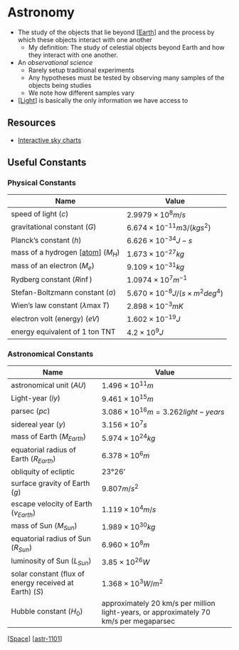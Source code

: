# Astronomy

- The study of the objects that lie beyond [[Earth]] and the process by which these objects interact with one another
  - My definition:
    The study of celestial objects beyond Earth and how they interact with one another.
- An _observational science_
  - Rarely setup traditional experiments
  - Any hypotheses must be tested by observing many samples of the objects being studies
  - We note how different samples vary
- [[Light]] is basically the only information we have access to

## Resources

- [Interactive sky charts](https://www.heavens-above.com/main.aspx)

## Useful Constants

### Physical Constants

| Name                                   | Value                                         |
| -------------------------------------- | --------------------------------------------- |
| speed of light ($c$)                   | $2.9979 \times 10^8 m/s$                      |
| gravitational constant ($G$)           | $6.674 \times 10^{-11} m3/(kg s^2)$           |
| Planck’s constant ($h$)                | $6.626 \times 10^{−34} J-s$                   |
| mass of a hydrogen [[atom]] ($M_H$)    | $1.673 \times 10^{−27} kg$                    |
| mass of an electron ($M_e$)            | $9.109 \times 10^{−31} kg$                    |
| Rydberg constant ($R \inf$)            | $1.0974 \times 10^7 m^{−1}$                   |
| Stefan-Boltzmann constant (σ)          | $5.670 \times 10^{−8} J/(s \times m^2 deg^4)$ |
| Wien’s law constant ($\lambda \max T$) | $2.898 \times 10^{−3} m K$                    |
| electron volt (energy) ($eV$)          | $1.602 \times 10^{−19} J$                     |
| energy equivalent of 1 ton TNT         | $4.2 \times 10^9 J$                           |

### Astronomical Constants

| Name                                                    | Value                                                                                  |
| ------------------------------------------------------- | -------------------------------------------------------------------------------------- |
| astronomical unit ($AU$)                                | $1.496 \times 10^{11} m$                                                               |
| Light-year ($ly$)                                       | $9.461 \times 10^{15} m$                                                               |
| parsec ($pc$)                                           | $3.086 \times 10^{16} m = 3.262 light-years$                                           |
| sidereal year ($y$)                                     | $3.156 \times 10^7 s$                                                                  |
| mass of Earth ($M_{Earth}$)                             | $5.974 \times 10^{24} kg$                                                              |
| equatorial radius of Earth ($R_{Earth}$)                | $6.378 \times 10^{6} m$                                                                |
| obliquity of ecliptic                                   | $23° 26’$                                                                              |
| surface gravity of Earth ($g$)                          | $9.807 m/s^2$                                                                          |
| escape velocity of Earth ($v_{Earth}$)                  | $1.119 \times 10^4 m/s$                                                                |
| mass of Sun ($M_{Sun}$)                                 | $1.989 \times 10^{30} kg$                                                              |
| equatorial radius of Sun ($R_{Sun}$)                    | $6.960 \times 10^8 m$                                                                  |
| luminosity of Sun ($L_{Sun}$)                           | $3.85 \times 10^{26} W$                                                                |
| solar constant (flux of energy received at Earth) ($S$) | $1.368 \times 10^3 W/m^2$                                                              |
| Hubble constant ($H_0$)                                 | approximately 20 km/s per million light-years, or approximately 70 km/s per megaparsec |

[[Space]] [[astr-1101]]

[//begin]: # "Autogenerated link references for markdown compatibility"
[Earth]: earth "Earth 🜨"
[Light]: light "Light"
[atom]: atom "Atom"
[Space]: space "Space"
[astr-1101]: astr-1101 "ASTR 1101 - Intro to the Solar System"
[//end]: # "Autogenerated link references"
